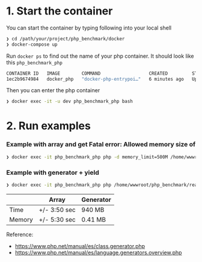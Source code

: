 # 1. Start the container

You can start the container by typing following into your local shell

```bash
❯ cd /path/your/project/php_benchmark/docker 
❯ docker-compose up
```

Run `docker ps` to find out the name of your php container. It should look like this `php_benchmark_php`

```bash
CONTAINER ID   IMAGE        COMMAND                  CREATED         STATUS         PORTS      NAMES
1ec2b9674984   docker_php   "docker-php-entrypoi…"   6 minutes ago   Up 6 minutes   9000/tcp   php_benchmark_php
```

Then you can enter the php container

```bash
❯ docker exec -it -u dev php_benchmark_php bash
```
# 2. Run examples

### Example with array and get Fatal error: Allowed memory size of

```bash
❯ docker exec -it php_benchmark_php php -d memory_limit=500M /home/wwwroot/php_benchmark/readCsv/example1.php
```

### Example with generator + yield

```bash
❯ docker exec -it php_benchmark_php php /home/wwwroot/php_benchmark/readCsv/example2.php
```

|        | Array        | Generator |
|--------|--------------|-----------|
| Time   | +/- 3:50 sec | 940 MB    |
| Memory | +/- 5:30 sec | 0.41 MB   |


Reference:
- https://www.php.net/manual/es/class.generator.php
- https://www.php.net/manual/es/language.generators.overview.php
